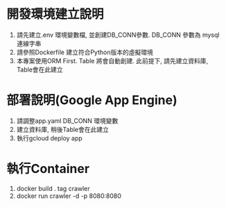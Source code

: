 # 開發環境建立說明

1. 請先建立.env 環境變數檔, 並創建DB_CONN參數. DB_CONN 參數為 mysql 連線字串
2. 請參照Dockerfile 建立符合Python版本的虛擬環境
3. 本專案使用ORM First. Table 將會自動創建. 此前提下, 請先建立資料庫, Table會在此建立


# 部署說明(Google App Engine)

1. 請調整app.yaml DB_CONN 環境變數
2. 建立資料庫, 稍後Table會在此建立
3. 執行gcloud deploy app


# 執行Container

1. docker build . tag crawler
2. docker run crawler -d -p 8080:8080